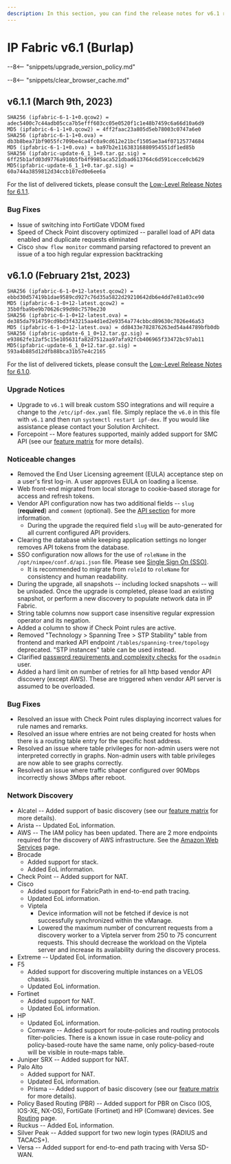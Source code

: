 ```yaml
---
description: In this section, you can find the release notes for v6.1 releases.
---
```


# IP Fabric v6.1 (Burlap)

--8<-- "snippets/upgrade_version_policy.md"

--8<-- "snippets/clear_browser_cache.md"

## v6.1.1 (March 9th, 2023)

```shell
SHA256 (ipfabric-6-1-1+0.qcow2) = adec5400c7c44adb05cca7b5efff603cc05e0520f1c1e48b7459c6a66d10a6d9
MD5 (ipfabric-6-1-1+0.qcow2) = 4ff2faac23a805d5eb78003c0747a6e0
SHA256 (ipfabric-6-1-1+0.ova) = db3b8bea71bf9055fc709be4ca4fc0a9cd612e21bcf1505ae3a4f07125774684
MD5 (ipfabric-6-1-1+0.ova) = ba97b2e11638316880954551df1ed85b
SHA256 (ipfabric-update-6_1_1+0.tar.gz.sig) = 6ff25b1afd03d9776a910b5fb4f9985aca521dbad613764c6d591cecce0cb629
MD5(ipfabric-update-6_1_1+0.tar.gz.sig) = 60a744a3859812d34ccb107ed0e6ee6a
```

For the list of delivered tickets, please consult the [Low-Level Release Notes for 6.1.1](../release_notes_low-level/6.x/6.1.x/6.1.1.md).

### Bug Fixes

- Issue of switching into FortiGate VDOM fixed
- Speed of Check Point discovery optimized -- parallel load of API data enabled and duplicate requests eliminated
- Cisco `show flow monitor` command parsing refactored to prevent an issue of a too high regular expression backtracking

## v6.1.0 (February 21st, 2023)

```shell
SHA256 (ipfabric-6-1-0+12-latest.qcow2) = ebbd30d57419b1dae9589cd927c76d35a5822d29210642db6e4dd7e81a03ce90
MD5 (ipfabric-6-1-0+12-latest.qcow2) = 35b0fba9be9b70626c99d98c7570e230
SHA256 (ipfabric-6-1-0+12-latest.ova) = de385da7914759cd9bd3f43215aa4d1ed2e9354a774cbbcd89630c7026e46a53
MD5 (ipfabric-6-1-0+12-latest.ova) = dd8433e782876263ed54a44789bfb0db
SHA256 (ipfabric-update-6_1_0+12.tar.gz.sig) = e93862fe12af5c15e105631fa82d7512aa97afa92fcb406965f33472bc97ab11
MD5(ipfabric-update-6_1_0+12.tar.gz.sig) = 593a4b885d12dfb88bca31b57e4c2165
```

For the list of delivered tickets, please consult the [Low-Level Release Notes for 6.1.0](../release_notes_low-level/6.x/6.1.x/6.1.0.md).

### Upgrade Notices

- Upgrade to `v6.1` will break custom SSO integrations and will require a change to the `/etc/ipf-dex.yaml` file. Simply replace the `v6.0` in this file with `v6.1` and then run `systemctl restart ipf-dex`. If you would like assistance please contact your Solution Architect.
- Forcepoint -- More features supported, mainly added support for SMC API (see our [feature matrix](https://matrix.ipfabric.io) for more details).

### Noticeable changes

- Removed the End User Licensing agreement (EULA) acceptance step on a user's first log-in. A user approves EULA on loading a license.
- Web front-end migrated from local storage to cookie-based storage for access and refresh tokens.
- Vendor API configuration now has two additional fields -- `slug` (**required**) and `comment` (optional). See the [API section](../../IP_Fabric_Settings/Discovery_and_Snapshots/Discovery_Settings/Vendors_API/index.md#slug-and-comment) for more information.
  - During the upgrade the required field `slug` will be auto-generated for all current configured API providers.
- Clearing the database while keeping application settings no longer removes API tokens from the database.
- SSO configuration now allows for the use of `roleName` in the `/opt/nimpee/conf.d/api.json` file. Please see [Single Sign On (SSO)](../../IP_Fabric_Settings/administration/sso.md).
  - It is recommended to migrate from `roleId` to `roleName` for consistency and human readability.
- During the upgrade, all snapshots -- including locked snapshots -- will be unloaded. Once the upgrade is completed, please load an existing snapshot, or perform a new discovery to populate network data in IP Fabric.
- String table columns now support case insensitive regular expression operator and its negation.
- Added a column to show if Check Point rules are active.
- Removed "Technology > Spanning Tree > STP Stability" table from frontend and marked API endpoint `/tables/spanning-tree/topology` deprecated.
  "STP instances" table can be used instead.
- Clarified [password requirements and complexity checks](../../System_Administration/boot_wizard/change_osadmin_pass.md) for the `osadmin` user.
- Added a hard limit on number of retries for all http based vendor API discovery (except AWS). These are triggered when vendor API server is assumed to be overloaded.

### Bug Fixes

- Resolved an issue with Check Point rules displaying incorrect values for rule names and remarks.
- Resolved an issue where entries are not being created for hosts when there is a routing table entry for the specific host address.
- Resolved an issue where table privileges for non-admin users were not interpreted correctly in graphs. Non-admin users with table privileges are now able to see graphs correctly.
- Resolved an issue where traffic shaper configured over 90Mbps incorrectly shows 3Mbps after reboot.

### Network Discovery

- Alcatel -- Added support of basic discovery (see our [feature matrix](https://matrix.ipfabric.io) for more details).
- Arista -- Updated EoL information.
- AWS -- The IAM policy has been updated. There are 2 more endpoints required for the discovery of AWS infrastructure. See the [Amazon Web Services](../../IP_Fabric_Settings/Discovery_and_Snapshots/Discovery_Settings/Vendors_API/AWS_Amazon_Web_Services.md) page.
- Brocade
  - Added support for stack.
  - Added EoL information.
- Check Point -- Added support for NAT.
- Cisco
  - Added support for FabricPath in end-to-end path tracing.
  - Updated EoL information.
  - Viptela
    - Device information will not be fetched if device is not successfully synchronized within the vManage.
    - Lowered the maximum number of concurrent requests from a discovery worker to a Viptela server from 250 to 75 concurrent requests. This should decrease the workload on the Viptela server and increase its availability during the discovery process.
- Extreme -- Updated EoL information.
- F5
  - Added support for discovering multiple instances on a VELOS chassis.
  - Updated EoL information.
- Fortinet
  - Added support for NAT.
  - Updated EoL information.
- HP
  - Updated EoL information.
  - Comware -- Added support for route-policies and routing protocols filter-policies. There is a known issue in case route-policy and policy-based-route have the same name, only policy-based-route will be visible in route-maps table.
- Juniper SRX -- Added support for NAT.
- Palo Alto
  - Added support for NAT.
  - Updated EoL information.
  - Prisma -- Added support of basic discovery (see our [feature matrix](https://matrix.ipfabric.io) for more details).
- Policy Based Routing (PBR) -- Added support for PBR on Cisco (IOS, IOS-XE, NX-OS), FortiGate (Fortinet) and HP (Comware) devices. See [Routing](../../IP_Fabric_GUI/technology_tables/routing.md) page.
- Ruckus -- Added EoL information.
- Silver Peak -- Added support for two new login types (RADIUS and TACACS+).
- Versa -- Added support for end-to-end path tracing with Versa SD-WAN.
